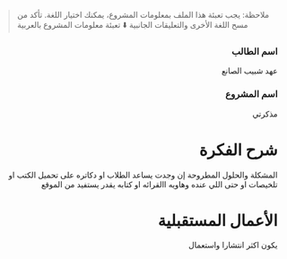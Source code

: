 > ملاحظة: يجب تعبئة هذا الملف بمعلومات المشروع، يمكنك اختيار اللغة. تأكد من مسح اللغة الأخرى والتعليقات الجانبية
> ⬇️ تعبئة معلومات المشروع بالعربية  
<div dir="rtl">

### اسم الطالب

عهد شبيب الصانع
### اسم المشروع

مذكرتي
# شرح الفكرة
المشكلة والحلول المطروحة إن وجدت
يساعد الطلاب او دكاتره على تحميل الكتب او تلخيصات او حتى اللي عنده وهاويه االقرائه او كتابه يقدر يستفيد من الموقع

# الأعمال المستقبلية

يكون اكثر انتشارا واستعمال
</div>



